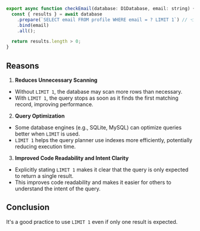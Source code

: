 ```js
export async function checkEmail(database: D1Database, email: string) {
  const { results } = await database
    .prepare(`SELECT email FROM profile WHERE email = ? LIMIT 1`) // 👈
    .bind(email)
    .all();

  return results.length > 0;
}
```

## Reasons

1. **Reduces Unnecessary Scanning**
  - Without `LIMIT 1`, the database may scan more rows than necessary.
  - With `LIMIT 1`, the query stops as soon as it finds the first matching record, improving performance.
2. **Query Optimization**
  - Some database engines (e.g., SQLite, MySQL) can optimize queries better when `LIMIT` is used.
  - `LIMIT 1` helps the query planner use indexes more efficiently, potentially reducing execution time.
3. **Improved Code Readability and Intent Clarity**
  - Explicitly stating `LIMIT 1` makes it clear that the query is only expected to return a single result.
  - This improves code readability and makes it easier for others to understand the intent of the query.

## Conclusion

It's a good practice to use `LIMIT 1` even if only one result is expected.
